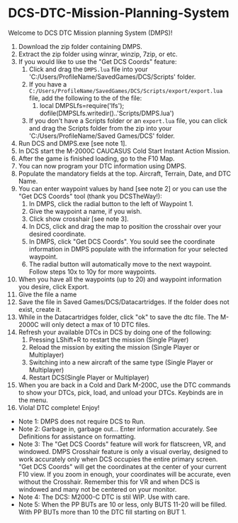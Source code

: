 # DCS-DTC-Mission-Planning-System
Welcome to DCS DTC Mission planning System (DMPS)!
1. Download the zip folder containing DMPS.
2. Extract the zip folder using winrar, winzip, 7zip, or etc.
3. If you would like to use the "Get DCS Coords" feature:
    1. Click and drag the `DMPS.lua` file into your 'C:/Users/ProfileName/SavedGames/DCS/Scripts' folder.
    2. If you have a `C:/Users/ProfileName/SavedGames/DCS/Scripts/export/export.lua` file, add the following to the of the file:
        1. local DMPSLfs=require('lfs'); dofile(DMPSLfs.writedir()..'Scripts/DMPS.lua')
    3. If you don't have a Scripts folder or an `export.lua` file, you can click and drag the Scripts folder from the zip into your 'C:/Users/ProfileName/Saved Games/DCS' folder.
4. Run DCS and DMPS.exe [see note 1].
5. In DCS start the M-2000C CAUCASUS Cold Start Instant Action Mission.
6. After the game is finished loading, go to the F10 Map.
7. You can now program your DTC information using DMPS.
8. Populate the mandatory fields at the top. Aircraft, Terrain, Date, and DTC Name.
9. You can enter waypoint values by hand [see note 2] or you can use the "Get DCS Coords" tool (thank you DCSTheWay!):
    1. In DMPS, click the radial button to the left of Waypoint 1.
    2. Give the waypoint a name, if you wish.
    3. Click show crosshair [see note 3].
    4. In DCS, click and drag the map to position the crosshair over your desired coordinate.
    5. In DMPS, click "Get DCS Coords". You sould see the coordinate information in DMPS populate with the information for your selected waypoint.
    6. The radial button will automatically move to the next waypoint. Follow steps 10x to 10y for more waypoints.
11. When you have all the waypoints (up to 20) and waypoint information you desire, click Export.
12. Give the file a name
13. Save the file in Saved Games/DCS/Datacartridges. If the folder does not exist, create it.
14. While in the Datacartridges folder, click "ok" to save the dtc file. The M-2000C will only detect a max of 10 DTC files.
15. Refresh your available DTCs in DCS by doing one of the following:
    1. Pressing LShift+R to restart the mission (Single Player)
    2. Reload the mission by exiting the mission (Single Player or Multiplayer)
    3. Switching into a new aircraft of the same type (Single Player or Multiplayer)
    4. Restart DCS(Single Player or Multiplayer)
16. When you are back in a Cold and Dark M-200C, use the DTC commands to show your DTCs, pick, load, and unload your DTCs. Keybinds are in the menu.
17. Viola! DTC complete! Enjoy!

- Note 1: DMPS does not require DCS to Run.
- Note 2: Garbage in, garbage out... Enter information accurately. See Definitions for assistance on formatting.
- Note 3: The "Get DCS Coords" feature will work for flatscreen, VR, and windowed. DMPS Crosshair feature is only a visual overlay, designed to work accurately only when DCS occupies the entire primary screen. "Get DCS Coords" will get the coordinates at the center of your current F10 view. If you zoom in enough, your coordinates will be accurate, even without the Crosshair. Remember this for VR and when DCS is windowed and many not be centered on your monitor.
- Note 4: The DCS: M2000-C DTC is stil WIP. Use with care.
- Note 5: When the PP BUTs are 10 or less, only BUTS 11-20 will be filled. With PP BUTs more than 10 the DTC fill starting on BUT 1.
